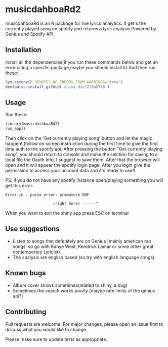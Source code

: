 # musicdahboaRd2

musicdahboaRd is an R package for live lyrics analytics.
It get's the currently played song on spotify and returns a lyric analysis
Powered by Genius and Spotify API.

## Installation
Install all the dependencies(if you run these commands below and get an error citing a specific package,maybe you should install it).And then run these:
```R
Sys.setenv(R_REMOTES_NO_ERRORS_FROM_WARNINGS="true")
devtools::install_github('unimi-dse/279a5716')
```
## Usage
Run these:
```R
library(musicdashboaRd2)
run_app()
```
Then click on the 'Get currently playing song' button and let the magic happen! 
(follow on screen instruction during the first time to give the first time auth to the spotify api. After pressing the button "Get currently playing song", you should return to console and make the selction for saving to a local file the Oauth info, I suggest to save them. After that the browser will open and it will appear the spotify login page. After you login give the permission to access your account data and it's ready to use!)

PS: if you do not have any spotify instance open/playing something you will get this error:
```
Error in : parse error: premature EOF
                                       
                     (right here) ------^
```
When you want to exit the shiny app press ESC on terminal
## Use suggestions
- Listen to songs that defenitely are on Genius (mainly american rap songs: so go with Kanye West, Kendrick Lamar or some other great contemporary Lyricist).
- The analysis are english based (so try with english language songs).
## Known bugs
- Album cover shows sometimes(related to shiny, a bug)
- Sometimes the search works poorly (maybe rate limits of the genius api?)
## Contributing
Pull requests are welcome. For major changes, please open an issue first to discuss what you would like to change.

Please make sure to update tests as appropriate.